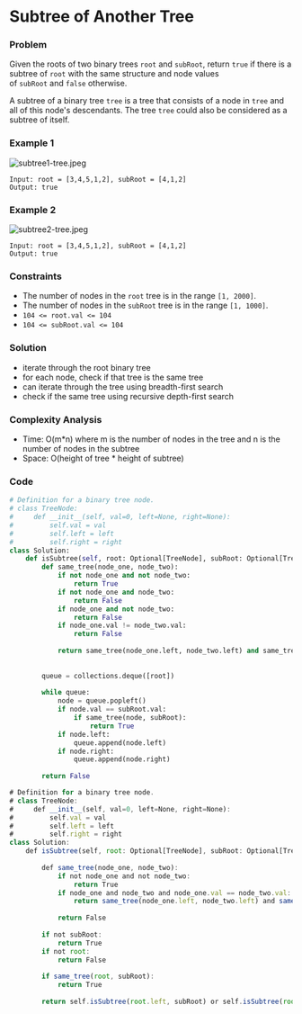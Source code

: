 # Subtree of Another Tree

### Problem

Given the roots of two binary trees `root` and `subRoot`, return `true` if there is a subtree of `root` with the same structure and node values of `subRoot` and `false` otherwise.

A subtree of a binary tree `tree` is a tree that consists of a node in `tree` and all of this node's descendants. The tree `tree` could also be considered as a subtree of itself.

### Example 1

![subtree1-tree.jpeg](Subtree%20of%20Another%20Tree%2046feb3a2e8854258a88973fd10464f8b/subtree1-tree.jpeg)

```
Input: root = [3,4,5,1,2], subRoot = [4,1,2]
Output: true
```

### Example 2

![subtree2-tree.jpeg](Subtree%20of%20Another%20Tree%2046feb3a2e8854258a88973fd10464f8b/subtree2-tree.jpeg)

```
Input: root = [3,4,5,1,2], subRoot = [4,1,2]
Output: true
```

### Constraints

- The number of nodes in the `root` tree is in the range `[1, 2000]`.
- The number of nodes in the `subRoot` tree is in the range `[1, 1000]`.
- `104 <= root.val <= 104`
- `104 <= subRoot.val <= 104`

### Solution

- iterate through the root binary tree
- for each node, check if that tree is the same tree
- can iterate through the tree using breadth-first search
- check if the same tree using recursive depth-first search

### Complexity Analysis

- Time: O(m*n) where m is the number of nodes in the tree and n is the number of nodes in the subtree
- Space: O(height of tree * height of subtree)

### Code

```python
# Definition for a binary tree node.
# class TreeNode:
#     def __init__(self, val=0, left=None, right=None):
#         self.val = val
#         self.left = left
#         self.right = right
class Solution:
    def isSubtree(self, root: Optional[TreeNode], subRoot: Optional[TreeNode]) -> bool:
        def same_tree(node_one, node_two):
            if not node_one and not node_two:
                return True
            if not node_one and node_two:
                return False
            if node_one and not node_two:
                return False
            if node_one.val != node_two.val:
                return False
            
            return same_tree(node_one.left, node_two.left) and same_tree(node_one.right, node_two.right)
    
        
        queue = collections.deque([root])
        
        while queue:
            node = queue.popleft()
            if node.val == subRoot.val:
                if same_tree(node, subRoot):
                    return True
            if node.left:
                queue.append(node.left)
            if node.right:
                queue.append(node.right)
        
        return False
```

```jsx
# Definition for a binary tree node.
# class TreeNode:
#     def __init__(self, val=0, left=None, right=None):
#         self.val = val
#         self.left = left
#         self.right = right
class Solution:
    def isSubtree(self, root: Optional[TreeNode], subRoot: Optional[TreeNode]) -> bool:
        
        def same_tree(node_one, node_two):
            if not node_one and not node_two:
                return True
            if node_one and node_two and node_one.val == node_two.val:
                return same_tree(node_one.left, node_two.left) and same_tree(node_one.right, node_two.right)
            
            return False
        
        if not subRoot:
            return True
        if not root:
            return False
        
        if same_tree(root, subRoot):
            return True
        
        return self.isSubtree(root.left, subRoot) or self.isSubtree(root.right, subRoot)
```
